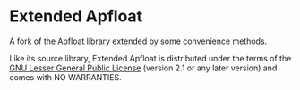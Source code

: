 # Extended Apfloat

A fork of the [Apfloat library](http://www.apfloat.org/apfloat_java/) extended by some convenience methods.

Like its source library, Extended Apfloat is distributed under the terms of the [GNU Lesser General Public License](http://www.gnu.org/licenses/lgpl.html) (version 2.1 or any later version) and comes with NO WARRANTIES.
